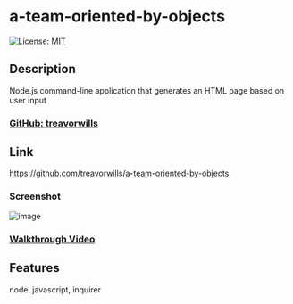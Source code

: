 # a-team-oriented-by-objects
  [![License: MIT](https://img.shields.io/badge/License-MIT-yellow.svg)](https://opensource.org/licenses/MIT)

## Description
Node.js command-line application that generates an HTML page based on user input

### [ GitHub: treavorwills ]( https://github.com/treavorwills )

## Link
[ https://github.com/treavorwills/a-team-oriented-by-objects ]( https://github.com/treavorwills/a-team-oriented-by-objects )


### Screenshot
![image](https://user-images.githubusercontent.com/25040852/187137443-f15d8a47-dc86-4f92-9ed2-a59f89c34967.png)

### [ Walkthrough Video ](https://drive.google.com/file/d/1jKsXtyKcS13Za58vvXJ2GAJ2ldw8g9bV/view)

## Features
node, javascript, inquirer
